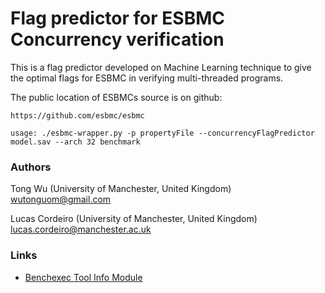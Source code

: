 # Flag predictor for ESBMC Concurrency verification

This is a flag predictor developed on Machine Learning technique to give the optimal flags for ESBMC in verifying multi-threaded programs.

The public location of ESBMCs source is on github:

    https://github.com/esbmc/esbmc

```
usage: ./esbmc-wrapper.py -p propertyFile --concurrencyFlagPredictor model.sav --arch 32 benchmark
```               
### Authors
Tong Wu (University of Manchester, United Kingdom) wutonguom@gmail.com

Lucas Cordeiro (University of Manchester, United Kingdom) lucas.cordeiro@manchester.ac.uk

### Links
- [Benchexec Tool Info Module](https://github.com/sosy-lab/benchexec/blob/main/benchexec/tools/esbmc.py)
